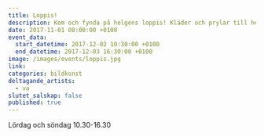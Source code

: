 ```yaml
---
title: Loppis!
description: Kom och fynda på helgens loppis! Kläder och prylar till helvettiga priser!
date: 2017-11-01 00:00:00 +0100
event_data:
  start_datetime: 2017-12-02 10:30:00 +0100
  end_datetime: 2017-12-03 16:30:00 +0100
image: /images/events/loppis.jpg
link:
categories: bildkonst
deltagande_artists:
  - va
slutet_salskap: false
published: true
---
```


Lördag och söndag 10.30-16.30
